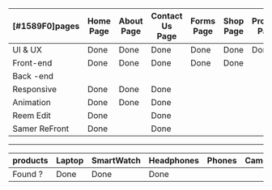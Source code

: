 |    [#1589F0]pages      |  Home Page  |  About Page  |  Contact Us Page  |  Forms Page  |  Shop Page  | Product Page|  Cart Page       |  Chect Out Page  |  DashBoard Page  |
| ------------- | ----------- | ------------ | ----------------- | ------------ | ----------- | ----------- | ---------------- | ---------------  | ---------------- |
| UI & UX       |    Done     |    Done      |    Done           |     Done     |   Done      |    Done     |       Done       |      Done        |     Done         |
| Front-end     |    Done     |    Done      |    Done           |     Done     |   Done      |             |                  |                  |     Done         |
| Back -end     |             |              |                   |              |             |             |                  |                  |                  |
| Responsive    |    Done     |    Done      |    Done           |              |             |             |                  |                  |                  |
| Animation     |    Done     |    Done      |    Done           |              |             |             |                  |                  |                  |
| Reem Edit     |    Done     |              |    Done           |              |             |             |                  |                  |                  |
| Samer ReFront |    Done     |              |    Done           |              |             |             |                  |                  |                  |

-----------------------------------------------------------------------------------------------------------------------------------------------------

|     products       |  Laptop  |  SmartWatch  |  Headphones  |  Phones  |  Camera  | AirPods  |  PCs  |  KeyBoard  |  JoyStick  |  PSs  |  Speakers  |
| ------------------ | -------- | ------------ | ------------ | -------- | -------- | -------- | ----- | ---------  |----------  |------ |----------  |
|     Found ?        |    Done  |     Done     |    Done      |          |          |          |       |            |            |       |            |


